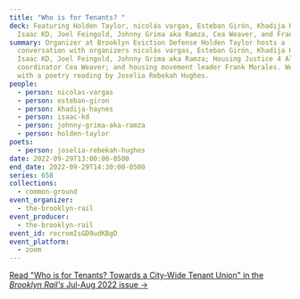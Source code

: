 ```yaml
---
title: "Who is for Tenants? "
deck: Featuring Holden Taylor, nicolás vargas, Esteban Girón, Khadija Haynes,
  Isaac KD, Joel Feingold, Johnny Grima aka Ramza, Cea Weaver, and Frank Morales
summary: Organizer at Brooklyn Eviction Defense Holden Taylor hosts a
  conversation with organizers nicolás vargas, Esteban Girón, Khadija Haynes,
  Isaac KD, Joel Feingold, Johnny Grima aka Ramza; Housing Justice 4 All
  coordinator Cea Weaver; and housing movement leader Frank Morales. We conclude
  with a poetry reading by Joselia Rebekah Hughes.
people:
  - person: nicolas-vargas
  - person: esteban-giron
  - person: khadija-haynes
  - person: isaac-kd
  - person: johnny-grima-aka-ramza
  - person: holden-taylor
poets:
  - person: joselia-rebekah-hughes
date: 2022-09-29T13:00:00-0500
end_date: 2022-09-29T14:30:00-0500
series: 658
collections:
  - common-ground
event_organizer:
  - the-brooklyn-rail
event_producer:
  - the-brooklyn-rail
event_id: recromIsGD9udKBgD
event_platform:
  - zoom
---
```

[Read "Who is for Tenants? Towards a City-Wide Tenant Union" in the *Brooklyn Rail's* Jul-Aug 2022 issue →](https://brooklynrail.org/2022/07/field-notes/Who-is-for-Tenants)